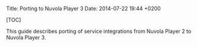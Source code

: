 Title: Porting to Nuvola Player 3
Date: 2014-07-22 19:44 +0200

[TOC]

This guide describes porting of service integrations from Nuvola Player 2 to Nuvola Player 3.

